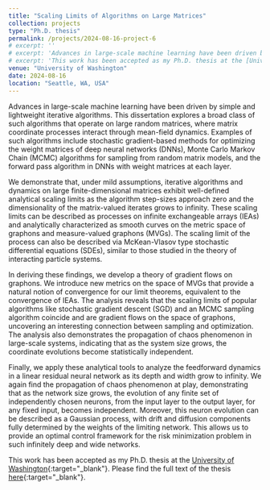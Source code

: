 ```yaml
---
title: "Scaling Limits of Algorithms on Large Matrices"
collection: projects
type: "Ph.D. thesis"
permalink: /projects/2024-08-16-project-6
# excerpt: ''
# excerpt: 'Advances in large-scale machine learning have been driven by simple and lightweight iterative algorithms. In my Ph.D. thesis, I explore a broad class of such algorithms that operate on large random matrices, where matrix coordinate processes interact through mean-field dynamics. Examples include stochastic gradient-based methods for optimizing deep neural networks (DNNs), Markov chain algorithms for sampling from random matrix models, and the forward pass algorithm in DNNs. These iterative algorithms and dynamics on large finite-dimensional matrices exhibit well-defined analytical scaling limits as algorithm step sizes approach zero and matrix dimensionality grows to infinity. These scaling limits can be described as processes on infinite exchangeable arrays (IEAs) and analytically characterized as smooth curves on the metric space of graphons and measure-valued graphons (MVGs). These curves can also be described via McKean-Vlasov type stochastic differential equations (SDEs), similar to those in the theory of interacting particle systems. The analysis reveals that the scaling limits of popular algorithms like stochastic gradient descent (SGD) and Metropolis chain Monte Carlo sampling coincide and are gradient flows on the space of graphons, highlighting a surprising connection between sampling and optimization. This also demonstrates the propagation of chaos phenomenon in large-scale systems, indicating that as system size grows, the coordinate evolutions become statistically independent. We apply these tools to analyze feedforward dynamics in a linear residual network as its depth and width increase. As the network size grows, the evolution of any finite set of neurons, from the input layer to the output layer, for any fixed input, becomes independent (propagation of chaos). Moreover, this neuron evolution can be described as a Gaussian process, with drift and diffusion components determined by the network's weights, providing an optimal control approach for the risk minimization problem in infinitely deep and wide networks.'
# excerpt: 'This work has been accepted as my Ph.D. thesis at the [University of Washington](https://www.washington.edu/). Please find the full text of the thesis [here](https://raghavsomani.github.io/projects/files/thesis.pdf).'
venue: "University of Washington"
date: 2024-08-16
location: "Seattle, WA, USA"
---
```


Advances in large-scale machine learning have been driven by simple and lightweight iterative algorithms. This dissertation explores a broad class of such algorithms that operate on large random matrices, where matrix coordinate processes interact through mean-field dynamics. Examples of such algorithms include stochastic gradient-based methods for optimizing the weight matrices of deep neural networks (DNNs), Monte Carlo Markov Chain (MCMC)
algorithms for sampling from random matrix models, and the forward pass algorithm in DNNs with weight matrices at each layer.

We demonstrate that, under mild assumptions, iterative algorithms and dynamics on large finite-dimensional matrices exhibit well-defined analytical scaling limits as the algorithm step-sizes approach zero and the dimensionality of the matrix-valued iterates grows to infinity. These scaling limits can be described as processes on infinite exchangeable arrays (IEAs) and analytically characterized as smooth curves on the metric space of graphons and measure-valued graphons (MVGs). The scaling limit of the process can also be described via McKean-Vlasov type stochastic differential equations (SDEs), similar to those studied in the theory of interacting particle systems.

In deriving these findings, we develop a theory of gradient flows on graphons. We introduce new metrics on the space of MVGs that provide a natural notion of convergence for our limit theorems, equivalent to the convergence of IEAs. The analysis reveals that the scaling limits of popular algorithms like stochastic gradient descent (SGD) and an MCMC sampling algorithm coincide and are gradient flows on the space of graphons, uncovering an interesting connection between sampling and optimization. The analysis also demonstrates the propagation of chaos phenomenon in large-scale systems, indicating that as the system size grows, the coordinate evolutions become statistically independent.

Finally, we apply these analytical tools to analyze the feedforward dynamics in a linear residual neural network as its depth and width grow to infinity. We again find the propagation of chaos phenomenon at play, demonstrating that as the network size grows, the evolution of any finite set of independently chosen neurons, from the input layer to the output layer, for any fixed input, becomes independent. Moreover, this neuron evolution can be described as a Gaussian process, with drift and diffusion components fully determined by the weights of the limiting network. This allows us to provide an optimal control framework for the risk minimization problem in such infinitely deep and wide networks.

This work has been accepted as my Ph.D. thesis at the [University of Washington](https://www.washington.edu/){:target="_blank"}. Please find the full text of the thesis [here](https://raghavsomani.github.io/projects/files/thesis.pdf){:target="_blank"}.

